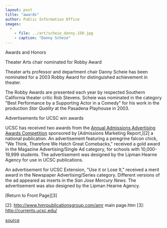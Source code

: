 ```yaml
---
layout: post
title: "awards"
author: Public Information Office
images:
  -
    - file: ../art/scheie_danny.150.jpg
    - caption: "Danny Scheie"
---
```


Awards and Honors

Theater Arts chair nominated for Robby Award  

Theater arts professor and department chair Danny Scheie has been nominated for a 2003 Robby Award for distinguished achievement in theater.

The Robby Awards are presented each year by respected Southern California theater critic Rob Stevens. Scheie was nominated in the category "Best Performance by a Supporting Actor in a Comedy" for his work in the production _Star Quality_ at the Pasadena Playhouse in 2003.

Advertisements for UCSC win awards  

UCSC has received two awards from the [Annual Admissions Advertising Awards Competition][1] sponsored by [Admissions Marketing Report,][2] a national publication. An advertisement featuring a peregrine falcon chick, "We Think, Therefore We Hatch Great Comebacks," received a gold award in the Magazine Advertising/Single Ad category, for schools with 10,000-19,999 students. The advertisement was designed by the Lipman Hearne Agency for use in UCSC publications.  

An advertisement for UCSC Extension, "Use it or Lose It," received a merit award in the Newspaper Advertising/Series category. Different versions of the ad appeared as inserts in the _San Jose Mercury News._ The advertisement was also designed by the Lipman Hearne Agency.

[Return to Front Page][3]

[1]: http://www.hmrpublicationsgroup.com/amr_award_winners.htm
[2]: http://www.hmrpublicationsgroup.com/amr main page.htm
[3]: http://currents.ucsc.edu/

[source](http://www1.ucsc.edu/currents/03-04/02-16/awards.html "Permalink to awards")
